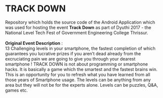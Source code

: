 # TRACK DOWN

Repository which holds the source code of the Android Application which was used for hosting the event <b>Track Down</b> as part of Dyuthi 2017 - the National Level Tech Fest of Government Engineering College Thrissur.<br><br>
<b>Original Event Description</b> :<br>
13 Challenging levels in your smartphone, the fastest completion of which guarantees you lucrative prizes if you aren’t dead already from the excruciating pain we are going to give you through your dearest smartphone ! 
TRACK DOWN is not about programming or smartphone hacks. It is basically a game which the smartest and the fastest brains win. This is an opportunity for you to refresh what you have learned from all those years of Smartphone usage.
The levels can be anything from any area but they will not be for the experts alone. Levels can be puzzles, Q&A, games etc.
